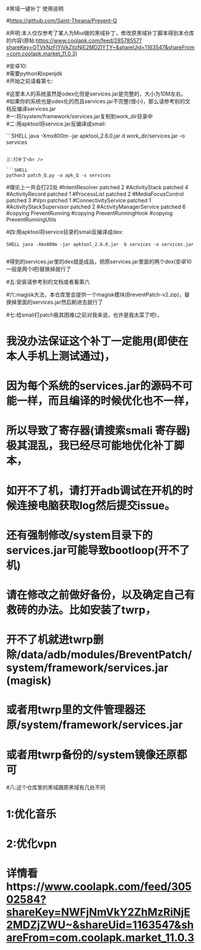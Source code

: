 ###
#黑域一键补丁 使用说明

#https://github.com/Saint-Theana/Prevent-Q

#声明:本人仅仅参考了某人为Miui做的黑域补丁，修改原黑域补丁脚本得到本仓库的内容(原帖:https://www.coolapk.com/feed/28578557?shareKey=OTVkNzFlYjVkZjIzNjE2MDZlYTY~&shareUid=1163547&shareFrom=com.coolapk.market_11.0.3)

#安卓10: <br />
#需要python和openjdk<br />
#开始之前请看第七:<br />

#这里本人的系统虽然是odex化但是services.jar是完整的，大小为10M左右。<br />
#如果你的系统也是odex化的而且services.jar不完整(很小)，那么请参考别的文档反编译services.jar<br />
#一:将/system/framework/services.jar复制到work_dir目录中<br />
#二:用apktool将service.jar反编译成smali:<br />

​```SHELL
java -Xmx800m -jar apktool_2.6.0.jar d work_dir/services.jar  -o services
```

三:打补丁<br />

​```SHELL
python3 patch_Q.py -a apk_Q -s services
```
#理论上一共会打22处
#IntentResolver patched 2
#ActivityStack patched 4
#ActivityRecord patched 1
#ProcessList patched 2
#MediaFocusControl patched 3
#Vpn patched 1
#ConnectivityService patched 1
#ActivityStackSupervisor patched 2
#ActivityManagerService patched 6
#copying PreventRunning
#copying PreventRunningHook
#copying PreventRunningUtils


#四:用apktool将service目录的smali反编译成dex:<br />

​```SHELL
java -Xmx800m -jar apktool_2.6.0.jar  b services -o services.jar
​```

#得到的services.jar里的dex就是成品，把原services.jar里面的两个dex(安卓10一般是两个吧)替换掉就行了<br />

#五:安装请参考别的文档或者看第六

#六:magisk大法，本仓库里会提供一个magisk模块(BreventPatch-v2.zip)，替换掉里面的services.jar然后刷进去就行了<br />

#七:给smali打patch极其困难(之前对我来说，也许是我太菜了吧)，<br />
  #   我没办法保证这个补丁一定能用(即使在本人手机上测试通过)，<br />
  #   因为每个系统的services.jar的源码不可能一样，而且编译的时候优化也不一样，<br />
  #   所以导致了寄存器(请搜索smali 寄存器)极其混乱，我已经尽可能地优化补丁脚本，<br />
  #   如开不了机，请打开adb调试在开机的时候连接电脑获取log然后提交issue。<br />
  #   还有强制修改/system目录下的services.jar可能导致bootloop(开不了机)<br />
  #   请在修改之前做好备份，以及确定自己有救砖的办法。比如安装了twrp，<br />
  #   开不了机就进twrp删除/data/adb/modules/BreventPatch/system/framework/services.jar (magisk)<br />
  #   或者用twrp里的文件管理器还原/system/framework/services.jar<br />
  #   或者用twrp备份的/system镜像还原都可<br />

#八:这个仓库里的黑域跟原黑域有几处不同<br />
#    1:优化音乐<br />
#    2:优化vpn<br />
#    详情看https://www.coolapk.com/feed/30502584?shareKey=NWFjNmVkY2ZhMzRiNjE2MDZjZWU~&shareUid=1163547&shareFrom=com.coolapk.market_11.0.3<br />
    
###